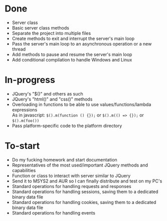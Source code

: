 # Done
- Server class
- Basic server class methods
- Separate the project into multiple files
- Create methods to exit and interrupt the server's main loop
- Pass the server's main loop to an asynchronous operation or a new thread
- Add methods to pause and resume the server's main loop
- Add conditional compilation to handle Windows and Linux

# In-progress
- JQuery's "$()" and others as such
- JQuery's "html()" and "css()" methods
- Overloading in functions to be able to use values/functions/lambda expressions <br /> As in javascript: ```$().m(function () {});``` or ```$().m(() => {});``` or ```$().m(foo())```
- Pass platform-specific code to the platform directory

# To-start
- Do my fucking homework and start documentation
- Representatives of the most used/important JQuery methods and capabilities
- Function or class to interact with server similar to JQuery
- Send it to MSYS2 and AUR so I can finally distribute and test on my PC's
- Standard operations for handling requests and responses
- Standard operations for handling sessions, saving them to a dedicated binary data file
- Standard operations for handling cookies, saving them to a dedicated binary data file
- Standard operations for handling events